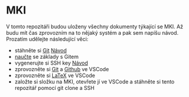 # MKI

V tomto repozitáři budou uloženy všechny dokumenty týkající se MKI. 
Až budu mít čas zprovozním na to nějaký systém a pak sem napíšu návod. 
Prozatím udělejte následující věci:
+ stáhněte si [Git](https://git-scm.com/download/win) [Návod](https://www.atlassian.com/git/tutorials/install-git)
+ [naučte](https://youtu.be/RGOj5yH7evk) se základy s Gitem
+ vygenerujte si SSH key [Návod](https://docs.github.com/en/authentication/connecting-to-github-with-ssh/adding-a-new-ssh-key-to-your-github-account)
+ zprovozněte si [Git](https://code.visualstudio.com/docs/sourcecontrol/overview) a [Github](https://code.visualstudio.com/docs/sourcecontrol/github) ve VSCode
+ zprovozněte si [LaTeX](https://youtu.be/4lyHIQl4VM8) ve VSCode
+ založte si složku na MKI, otevřete jí ve VSCode a stáhněte si tento repozitář pomocí git clone a SSH
